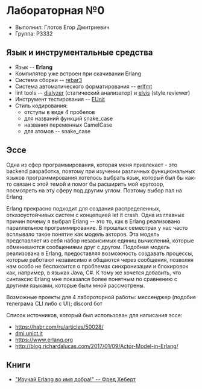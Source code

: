 # Лабораторная №0

- Выполнил: Глотов Егор Дмитриевич
- Группа: P3332

## Язык и инструментальные средства
- Язык -- **Erlang**
- Компилятор уже встроен при скачивании Erlang
- Система сборки -- [rebar3](https://rebar3.org)
- Система автоматического форматирования -- [erlfmt](https://github.com/WhatsApp/erlfmt?tab=readme-ov-file#comparison-with-other-erlang-formatters)
- lint tools -- [dialyzer](https://www.erlang.org/doc/apps/dialyzer/dialyzer.html#:~:text=Dialyzer%20is%20a%20static%20analysis,modules%20or%20an%20entire%20codebase.) (статический анализатор) и [elvis](https://github.com/inaka/elvis) (style reviewer)
- Инструмент тестирования -- [EUnit](https://www.erlang.org/doc/apps/eunit/chapter.html)
- Стиль кодирования: 
  - отступы в виде 4 пробелов
  - для названий функций snake_case
  - названия переменных CamelCase
  - для атомов -- snake_case

## Эссе
Одна из сфер программирования, которая меня привлекает - это backend разработка, поэтому при изучении различных 
функциональных языков программирования хотелось выбрать язык, который был бы как-то связан с этой темой и помог бы 
расширить мой кругозор, посмотреть на эту сферу под другим углом. Поэтому выбор пал на Erlang

Erlang прекрасно подходит для создания распределенных, отказоустойчивых систем с концепцией let it crash. Одна из главных причин почему я выбрал Erlang -- это
то, как в Erlang реализовано параллельное программирование. В прошлых семестрах у нас часто всплывало такое понятие как модель акторов. Эта модель представляет из себя 
набор независимых единиц вычислений, которые обмениваются сообщениями друг с другом. Подобная модель реализована в Erlang, предоставляя возможность создавать 
процессы, которые работают независимо и общаются через сообщения, позволяя нам особо не беспокоится о проблемах синхронизации и блокировок как, например, в языках Java, С#.
К тому же хочется добавить, что синтаксис Erlang мне показался более понятным по сравнению с другими языками, которые были мной рассмотрены. 

Возможные проекты для 4 лабороторной работы: 
мессенджер (подобие телеграма CLI либо с UI); discord бот

Список источников, который был использован для написания эссе:
- https://habr.com/ru/articles/50028/
- [dmi.unict.it](https://www.dmi.unict.it/barba/FOND-LING-PROG-DISTR/PROGRAMMI-TESTI/READING-MATERIAL/shortNotesOnErlang.html#:~:text=Erlang%20is%20a%20functional%20languages,referred%20to%20as%20Agents%20Model.)
- https://www.erlang.org
- http://blog.richardalucas.com/2017/01/09/Actor-Model-in-Erlang/

## Книги
- ["Изучай Erlang во имя добра!" -- Фред Хеберт](https://www.litres.ru/static/or3/view/or.html?art_type=4&bname=%25D0%2598%25D0%25B7%25D1%2583%25D1%2587%25D0%25B0%25D0%25B9%2520Erlang%2520%25D0%25B2%25D0%25BE%2520%25D0%25B8%25D0%25BC%25D1%258F%2520%25D0%25B4%25D0%25BE%25D0%25B1%25D1%2580%25D0%25B0!%2520%25D0%2594%25D0%25BB%25D1%258F%2520%25D0%25BD%25D0%25B0%25D1%2587%25D0%25B8%25D0%25BD%25D0%25B0%25D1%258E%25D1%2589%25D0%25B8%25D1%2585&art=22848251&user=0&uuid=655f879d-ed04-11e6-9c73-0cc47a1952f2&cover=%2Fpub%2Fc%2Fcover%2F22848251.jpg&uilang=ru&trial=1)
